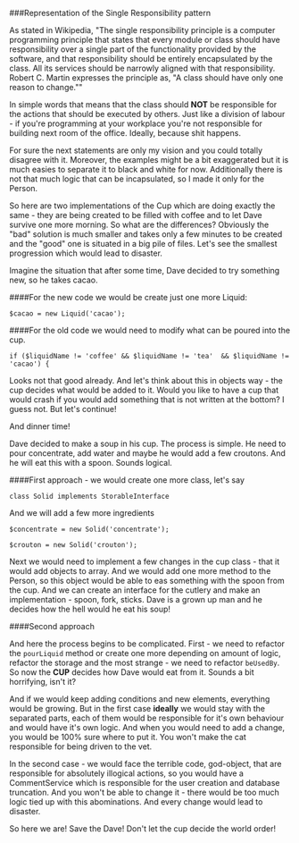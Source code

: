 ###Representation of the Single Responsibility pattern

As stated in Wikipedia, "The single responsibility principle is a computer programming principle that states that every 
module or class should have responsibility over a single part of the functionality provided by the software, and that 
responsibility should be entirely encapsulated by the class. All its services should be narrowly aligned with that 
responsibility. Robert C. Martin expresses the principle as, "A class should have only one reason to change.""

In simple words that means that the class should **NOT** be responsible for the actions that should be executed by 
others. Just like a division of labour - if you're programming at your workplace you're not responsible for building
next room of the office. Ideally, because shit happens.

For sure the next statements are only my vision and you could totally disagree with it. Moreover, the examples might be
a bit exaggerated but it is much easies to separate it to black and white for now. Additionally there is not that much 
logic that can be incapsulated, so I made it only for the Person.

So here are two implementations of the Cup which are doing exactly the same - they are being created to be filled
with coffee and to let Dave survive one more morning. So what are the differences? Obviously the "bad" solution is
much smaller and takes only a few minutes to be created and the "good" one is situated in a big pile of files. Let's 
see the smallest progression which would lead to disaster.

Imagine the situation that after some time, Dave decided to try something new, so he takes cacao.

####For the new code 
we would be create just one more Liquid: 

`$cacao = new Liquid('cacao');`

####For the old code 
we would need to modify what can be poured into the cup.

`if ($liquidName != 'coffee' && $liquidName != 'tea'  && $liquidName != 'cacao') {`

Looks not that good already. And let's think about this in objects way - the cup decides what would be added to it.
Would you like to have a cup that would crash if you would add something that is not written at the bottom? I guess not.
But let's continue!

And dinner time!

Dave decided to make a soup in his cup. The process is simple. He need to pour concentrate, add water and maybe he would
add a few croutons. And he will eat this with a spoon. Sounds logical.

####First approach - 
we would create one more class, let's say 

`class Solid implements StorableInterface`

And we will add a few more ingredients 

`$concentrate = new Solid('concentrate');`

`$crouton = new Solid('crouton');`

Next we would need to implement a few changes in the cup class - that it would add objects to array. And we would add one 
more method to the Person, so this object would be able to eas something with the spoon from the cup. And we can create 
an interface for the cutlery and make an implementation - spoon, fork, sticks. Dave is a grown up man and he 
decides how the hell would he eat his soup! 

####Second approach

And here the process begins to be complicated. First - we need to refactor the `pourLiquid` method or create one more 
depending on amount of logic, refactor the storage and the most strange - we need to refactor `beUsedBy`. So now the **CUP**
decides how Dave would eat from it. Sounds a bit horrifying, isn't it?


And if we would keep adding conditions and new elements, everything would be growing. But in the first case **ideally** we
would stay with the separated parts, each of them would be responsible for it's own behaviour and would have it's own
logic. And when you would need to add a change, you would be 100% sure where to put it. You won't make the cat responsible
for being driven to the vet.

In the second case - we would face the terrible code, god-object, that are responsible for absolutely illogical actions,
so you would have a CommentService which is responsible for the user creation and database truncation. And you won't
be able to change it - there would be too much logic tied up with this abominations. And every change would lead to disaster.


So here we are! Save the Dave! Don't let the cup decide the world order!